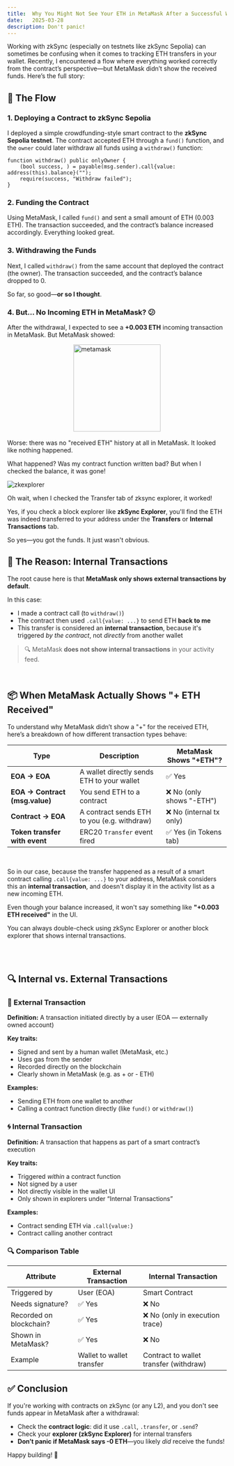```yaml
---
title:  Why You Might Not See Your ETH in MetaMask After a Successful Withdraw on zkSync
date:   2025-03-28 
description: Don't panic!
---
```


Working with zkSync (especially on testnets like zkSync Sepolia) can sometimes be confusing when it comes to tracking ETH transfers in your wallet. Recently, I encountered a flow where everything worked correctly from the contract’s perspective—but MetaMask didn’t show the received funds. Here’s the full story:


## 🧩 The Flow

### 1. Deploying a Contract to zkSync Sepolia

I deployed a simple crowdfunding-style smart contract to the **zkSync Sepolia testnet**. The contract accepted ETH through a `fund()` function, and the `owner` could later withdraw all funds using a `withdraw()` function:

```solidity
function withdraw() public onlyOwner {
    (bool success, ) = payable(msg.sender).call{value: address(this).balance}("");
    require(success, "Withdraw failed");
}
```

### 2. Funding the Contract
Using MetaMask, I called `fund()` and sent a small amount of ETH (0.003 ETH). The transaction succeeded, and the contract’s balance increased accordingly. Everything looked great.

### 3. Withdrawing the Funds
Next, I called `withdraw()` from the same account that deployed the contract (the owner). The transaction succeeded, and the contract’s balance dropped to 0.

So far, so good—**or so I thought**.

### 4. But… No Incoming ETH in MetaMask? 😕
After the withdrawal, I expected to see a **+0.003 ETH** incoming transaction in MetaMask.
But MetaMask showed:

<div style="display: flex;justify-content: center;">
<img src="/articles/metamask.png" alt="metamask" width="200" />
</div>
<br />
Worse: there was no "received ETH" history at all in MetaMask. It looked like nothing happened.


What happened? Was my contract function written bad? But when I checked the balance, it was gone!


![zkexplorer](/articles/zkexplorer.png)

Oh wait, when I checked the Transfer tab of zksync explorer, it worked!

Yes, if you check a block explorer like **zkSync Explorer**, you'll find the ETH was indeed transferred to your address under the **Transfers** or **Internal Transactions** tab.

So yes—you got the funds. It just wasn't obvious.

## 🧠 The Reason: Internal Transactions
The root cause here is that **MetaMask only shows external transactions by default**.

In this case:
- I made a contract call (to `withdraw()`)
- The contract then used `.call{value: ...}` to send ETH **back to me**
- This transfer is considered an **internal transaction**, because it's triggered *by the contract*, not *directly* from another wallet

> 🔍 MetaMask **does not show internal transactions** in your activity feed.

<br />

## 📦 When MetaMask Actually Shows "+ ETH Received"

To understand why MetaMask didn’t show a "+" for the received ETH, here’s a breakdown of how different transaction types behave:

| Type | Description | MetaMask Shows "+ETH"? |
|------|-------------|------------------------|
| **EOA → EOA** | A wallet directly sends ETH to your wallet | ✅ Yes |
| **EOA → Contract (msg.value)** | You send ETH to a contract | ❌ No (only shows "-ETH") |
| **Contract → EOA** | A contract sends ETH to you (e.g. withdraw) | ❌ No (internal tx only) |
| **Token transfer with event** | ERC20 `Transfer` event fired | ✅ Yes (in Tokens tab) |


<br />

So in our case, because the transfer happened as a result of a smart contract calling `.call{value: ...}` to your address, MetaMask considers this an **internal transaction**, and doesn't display it in the activity list as a new incoming ETH.

Even though your balance increased, it won't say something like **"+0.003 ETH received"** in the UI.

You can always double-check using zkSync Explorer or another block explorer that shows internal transactions.

<br />
<br />

## 🔍 Internal vs. External Transactions

### 🧾 External Transaction

**Definition:** A transaction initiated directly by a user (EOA — externally owned account)

**Key traits:**
- Signed and sent by a human wallet (MetaMask, etc.)
- Uses gas from the sender
- Recorded directly on the blockchain
- Clearly shown in MetaMask (e.g. as + or - ETH)

**Examples:**
- Sending ETH from one wallet to another
- Calling a contract function directly (like `fund()` or `withdraw()`)

### 🌀 Internal Transaction

**Definition:** A transaction that happens as part of a smart contract’s execution

**Key traits:**
- Triggered *within* a contract function
- Not signed by a user
- Not directly visible in the wallet UI
- Only shown in explorers under “Internal Transactions”

**Examples:**
- Contract sending ETH via `.call{value:}`
- Contract calling another contract

### 🔍 Comparison Table

| Attribute | External Transaction | Internal Transaction |
|----------|-----------------------|-----------------------|
| Triggered by | User (EOA) | Smart Contract |
| Needs signature? | ✅ Yes | ❌ No |
| Recorded on blockchain? | ✅ Yes | ❌ No (only in execution trace) |
| Shown in MetaMask? | ✅ Yes | ❌ No |
| Example | Wallet to wallet transfer | Contract to wallet transfer (withdraw) |



## ✅ Conclusion
If you're working with contracts on zkSync (or any L2), and you don't see funds appear in MetaMask after a withdrawal:

- Check the **contract logic**: did it use `.call`, `.transfer`, or `.send`?
- Check your **explorer (zkSync Explorer)** for internal transfers
- **Don’t panic if MetaMask says -0 ETH**—you likely *did* receive the funds!

Happy building! 🚀

